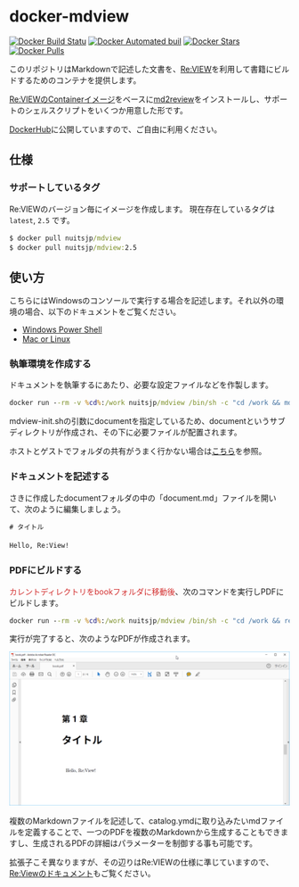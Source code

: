 # docker-mdview

[![Docker Build Statu](https://img.shields.io/docker/build/nuitsjp/mdview.svg)](https://hub.docker.com/r/nuitsjp/mdview/)
[![Docker Automated buil](https://img.shields.io/docker/automated/nuitsjp/mdview.svg)](https://hub.docker.com/r/nuitsjp/mdview/)
[![Docker Stars](https://img.shields.io/docker/stars/nuitsjp/mdview.svg)](https://hub.docker.com/r/nuitsjp/mdview/)
[![Docker Pulls](https://img.shields.io/docker/pulls/nuitsjp/mdview.svg)](https://hub.docker.com/r/nuitsjp/mdview/)

このリポジトリはMarkdownで記述した文書を、[Re:VIEW](https://github.com/kmuto/review/)を利用して書籍にビルドするためのコンテナを提供します。

[Re:VIEWのContainerイメージ](https://github.com/vvakame/docker-review)をベースに[md2review](https://github.com/takahashim/md2review)をインストールし、サポートのシェルスクリプトをいくつか用意した形です。

[DockerHub](https://hub.docker.com/r/nuitsjp/mdview/)に公開していますので、ご自由に利用ください。

## 仕様

### サポートしているタグ

Re:VIEWのバージョン毎にイメージを作成します。
現在存在しているタグは `latest`, `2.5` です。

```cmd
$ docker pull nuitsjp/mdview
$ docker pull nuitsjp/mdview:2.5
```

## 使い方

こちらにはWindowsのコンソールで実行する場合を記述します。それ以外の環境の場合、以下のドキュメントをご覧ください。

* [Windows Power Shell](doc/windows-powershell.md)
* [Mac or Linux](doc/mac-linux.md)

### 執筆環境を作成する

ドキュメントを執筆するにあたり、必要な設定ファイルなどを作製します。

```cmd
docker run --rm -v %cd%:/work nuitsjp/mdview /bin/sh -c "cd /work && mdview-init.sh document"
```

mdview-init.shの引数にdocumentを指定しているため、documentというサブディレクトリが作成され、その下に必要ファイルが配置されます。

ホストとゲストでフォルダの共有がうまく行かない場合は[こちら](http://www.nuits.jp/entry/docker-for-windows-share-drives)を参照。

### ドキュメントを記述する  

さきに作成したdocumentフォルダの中の「document.md」ファイルを開いて、次のように編集しましょう。

```txt
# タイトル

Hello, Re:View!
```



### PDFにビルドする

<span style="color: #d32f2f">カレントディレクトリをbookフォルダに移動後</span>、次のコマンドを実行しPDFにビルドします。

```cmd
docker run --rm -v %cd%:/work nuitsjp/mdview /bin/sh -c "cd /work && review-pdfmaker.sh config.yml"
```

実行が完了すると、次のようなPDFが作成されます。

![](doc/image/pdf.png)

複数のMarkdownファイルを記述して、catalog.ymdに取り込みたいmdファイルを定義することで、一つのPDFを複数のMarkdownから生成することもできますし、生成されるPDFの詳細はパラメーターを制御する事も可能です。

拡張子こそ異なりますが、その辺りはRe:VIEWの仕様に準じていますので、[Re:Viewのドキュメント](https://github.com/kmuto/review/wiki)もご覧ください。
